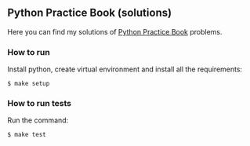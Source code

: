 ## Python Practice Book (solutions)

Here you can find my solutions of 
[Python Practice Book](https://anandology.com/python-practice-book/index.html) problems.

### How to run

Install python, create virtual environment and install all the requirements:

    $ make setup

### How to run tests

Run the command:

    $ make test
